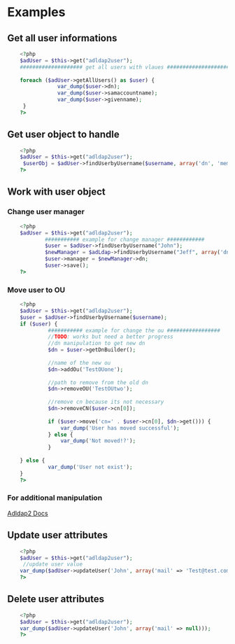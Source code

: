# Examples

## Get all user informations

```php
    <?php
    $adUser = $this->get("adldap2user");
    #################### get all users with vlaues ###############################
    
    foreach ($adUser->getAllUsers() as $user) {
                var_dump($user->dn);
                var_dump($user->samaccountname);
                var_dump($user->givenname);
     }
    ?>
```



## Get user object to handle

```php
    <?php
    $adUser = $this->get("adldap2user");
     $userObj = $adUser->findUserbyUsername($username, array('dn', 'memberof', 'samaccountname', 'manager'));
    ?>
```


## Work with user object

### Change user manager

```php
    <?php
    $adUser = $this->get("adldap2user");
            ########### example for change manager ############
            $user = $adUser->findUserbyUsername("John");
            $newManager = $adLdap->findUserbyUsername("Jeff", array('dn'));
            $user->manager = $newManager->dn;
            $user->save();
    ?>
```


### Move user to OU
```php
    <?php
    $adUser = $this->get("adldap2user");
    $user = $adUser->findUserbyUsername($username);
    if ($user) {
             ########### example for change the ou #################
             //TODO: works but need a better progress
             //dn manipulation to get new dn
             $dn = $user->getDnBuilder();
 
             //name of the new ou
             $dn->addOu('TestOUone');
 
             //path to remove from the old dn
             $dn->removeOU('TestOUtwo');
 
             //remove cn because its not necessary
             $dn->removeCN($user->cn[0]);
 
             if ($user->move('cn=' . $user->cn[0], $dn->get())) {
                 var_dump('User has moved successful');
             } else {
                 var_dump('Not moved!?');
             }
 
    } else {
             var_dump('User not exist');
    }           
    ?>
```


### For additional manipulation
[Adldap2 Docs](https://github.com/Adldap2/Adldap2/tree/master/docs)


## Update user attributes

```php
    <?php
    $adUser = $this->get("adldap2user");
     //update user value
    var_dump($adUser->updateUser('John', array('mail' => 'Test@test.com')));
    ?>
```

## Delete user attributes

```php
    <?php
    $adUser = $this->get("adldap2user");
    var_dump($adUser->updateUser('John', array('mail' => null)));
    ?>
```